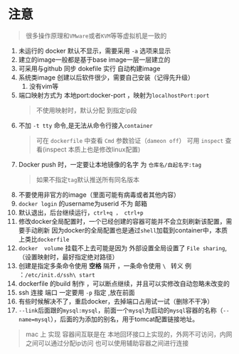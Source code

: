 # 注意

> 很多操作原理和`VMware`或者`KVM`等等虚拟机是一致的

1. 未运行的 docker 默认不显示，需要采用 `-a` 选项来显示
2. 建立的image一般都是基于base image一层一层建立的
3. 可采用与github 同步 dokefile 实行 自动构建image
4. 系统类image 创建以后软件很少，需要自己安装（记得先升级）
   1. 没有vim等
5. 端口映射方式为 本地port:docker-port ，映射为`localhostPort:port`
   > 不使用映射时，默认分配 到指定ip段 
6. 不加 `-t tty` 命令,是无法从命令行接入`container`
   > 可在 `dockerfile` 中查看 `Cmd` 参数验证（`dameon off`）
   > 可用 `inspect` 查看(inspect 本质上也是修改linux配置)
7. Docker push 时，一定要让本地镜像的名字 为 `仓库名/自起名字:tag`
   > 如果不指定`tag`默认推送所有同名版本
8. 不要使用非官方的image（里面可能有病毒或者其他内容）
9. `docker login` 的username为userid 不为 邮箱
10. 默认退出，后台继续运行，`ctrl+q ， ctrl+p`
11. 修改docker全局配置时，一个已经创建的容器可能并不会立刻刷新该配置，需要手动刷新
    因为docker的全局配置也是通过`shell`加载到container中，本质上类比`dockerfile`
12. `docker  volume` 挂载不上去可能是因为 外部设置全局设置了 `File sharing`,（设置映射时，最好指定绝对路径）
13. 创建是指定多条命令使用 **空格** 隔开 ，一条命令使用 `\ ` 转义
    例 ：`/etc/init.d/ssh\ start`
14. dockerfile 的build 制作 ，可以断点继续，并且可以实修改自动忽略未改变的
15. ssh 连接 端口 一定要用 `-p` 指定 ,放在前面
16. 有些时候解决不了，重启docker，去掉端口占用试一试（删除不干净）
17. `--link`后面跟的`mysql:mysql`，前面一个`mysql`为启动的`mysql`容器的名称（`--name=mysql`），后面的为添加的别名，用于tomcat配置链接地址。

> mac 上 实现 容器间互联是在 本地回环接口上实现的，外网不可访问，内网之间可以通过分配ip访问
> 也可以使用辅助容器之间进行连接

